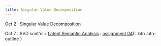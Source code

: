 ```yaml
---
title: Singular Value Decomposition
---
```


Oct 2 
: [Singular Value Decomposition](https://github.com/gallettilance/CS506-Fall2024/raw/main/lecture_10/10_Singular_Value_Decomposition.pdf) 

Oct 7
: SVD cont'd + [Latent Semantic Analysis](https://github.com/gallettilance/CS506-Fall2024/raw/main/lecture_11/11_Latent_Semantic_Analysis.pdf) 
  : [assignment 04](#){: .btn .btn-outline }  

